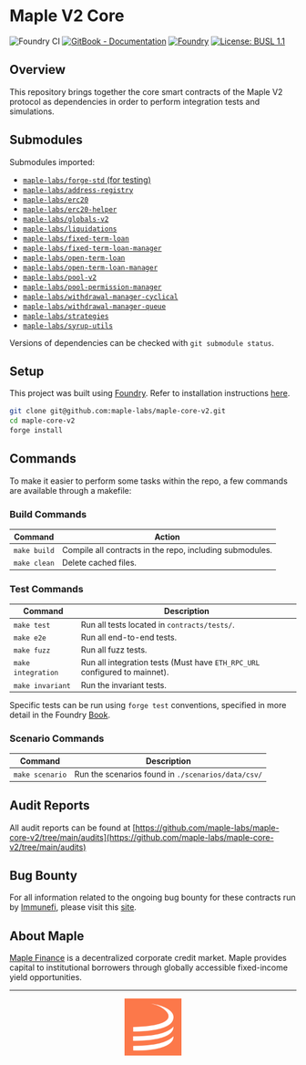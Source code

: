 # Maple V2 Core

![Foundry CI](https://github.com/maple-labs/maple-core-v2/actions/workflows/ci.yaml/badge.svg)
[![GitBook - Documentation](https://img.shields.io/badge/GitBook-Documentation-orange?logo=gitbook&logoColor=white)](https://maplefinance.gitbook.io/maple/maple-for-developers/protocol-overview)
[![Foundry][foundry-badge]][foundry]
[![License: BUSL 1.1](https://img.shields.io/badge/License-BUSL%201.1-blue.svg)](https://github.com/maple-labs/maple-core-v2/blob/main/LICENSE)

[foundry]: https://getfoundry.sh/
[foundry-badge]: https://img.shields.io/badge/Built%20with-Foundry-FFDB1C.svg

## Overview

This repository brings together the core smart contracts of the Maple V2 protocol as dependencies in order to perform integration tests and simulations.

## Submodules

Submodules imported:
- [`maple-labs/forge-std` (for testing)](https://github.com/maple-labs/forge-std)
- [`maple-labs/address-registry`](https://github.com/maple-labs/address-registry)
- [`maple-labs/erc20`](https://github.com/maple-labs/erc20)
- [`maple-labs/erc20-helper`](https://github.com/maple-labs/erc20-helper)
- [`maple-labs/globals-v2`](https://github.com/maple-labs/globals-v2)
- [`maple-labs/liquidations`](https://github.com/maple-labs/liquidations)
- [`maple-labs/fixed-term-loan`](https://github.com/maple-labs/fixed-term-loan)
- [`maple-labs/fixed-term-loan-manager`](https://github.com/maple-labs/fixed-term-loan-manager)
- [`maple-labs/open-term-loan`](https://github.com/maple-labs/open-term-loan)
- [`maple-labs/open-term-loan-manager`](https://github.com/maple-labs/open-term-loan-manager)
- [`maple-labs/pool-v2`](https://github.com/maple-labs/pool-v2)
- [`maple-labs/pool-permission-manager`](https://github.com/maple-labs/pool-permission-manager)
- [`maple-labs/withdrawal-manager-cyclical`](https://github.com/maple-labs/withdrawal-manager-cyclical)
- [`maple-labs/withdrawal-manager-queue`](https://github.com/maple-labs/withdrawal-manager-queue)
- [`maple-labs/strategies`](https://github.com/maple-labs/strategies)
- [`maple-labs/syrup-utils`](https://github.com/maple-labs/syrup-utils)

Versions of dependencies can be checked with `git submodule status`.

## Setup

This project was built using [Foundry](https://book.getfoundry.sh/). Refer to installation instructions [here](https://github.com/foundry-rs/foundry#installation).

```sh
git clone git@github.com:maple-labs/maple-core-v2.git
cd maple-core-v2
forge install
```

## Commands
To make it easier to perform some tasks within the repo, a few commands are available through a makefile:

### Build Commands

| Command | Action |
|---|---|
| `make build`       | Compile all contracts in the repo, including submodules. |
| `make clean`       | Delete cached files. |

### Test Commands

| Command | Description |
|---|---|
| `make test`        | Run all tests located in `contracts/tests/`. |
| `make e2e`         | Run all end-to-end tests. |
| `make fuzz`        | Run all fuzz tests. |
| `make integration` | Run all integration tests (Must have `ETH_RPC_URL` configured to mainnet). |
| `make invariant`   | Run the invariant tests. |

Specific tests can be run using `forge test` conventions, specified in more detail in the Foundry [Book](https://book.getfoundry.sh/reference/forge/forge-test#test-options).

### Scenario Commands

| Command | Description |
|---|---|
| `make scenario` | Run the scenarios found in `./scenarios/data/csv/` |

## Audit Reports

All audit reports can be found at [https://github.com/maple-labs/maple-core-v2/tree/main/audits](https://github.com/maple-labs/maple-core-v2/tree/main/audits)

## Bug Bounty

For all information related to the ongoing bug bounty for these contracts run by [Immunefi](https://immunefi.com/), please visit this [site](https://immunefi.com/bounty/maple/).

## About Maple

[Maple Finance](https://maple.finance/) is a decentralized corporate credit market. Maple provides capital to institutional borrowers through globally accessible fixed-income yield opportunities.

---

<p align="center">
  <img src="https://github.com/maple-labs/maple-metadata/blob/796e313f3b2fd4960929910cd09a9716688a4410/assets/maplelogo.png" height="100" />
</p>
